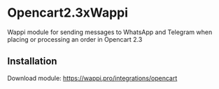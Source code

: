 # Opencart2.3xWappi
Wappi module for sending messages to WhatsApp and Telegram when placing or processing an order in Opencart 2.3
## Installation
Download module: https://wappi.pro/integrations/opencart
